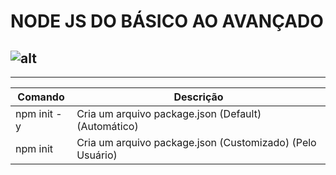 # NODE JS DO BÁSICO AO AVANÇADO

## ![alt](https://user-images.githubusercontent.com/119445003/224686271-4abca4fd-933d-4bca-85c1-c9903dcd4190.png)

---

| Comando     | Descrição                                                 |
| ----------- | --------------------------------------------------------- |
| npm init -y | Cria um arquivo package.json (Default) (Automático)       |
| npm init    | Cria um arquivo package.json (Customizado) (Pelo Usuário) |
